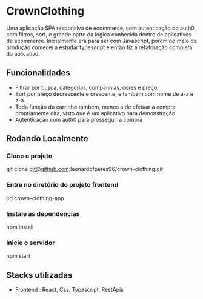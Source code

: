 
# CrownClothing

Uma aplicação SPA responsiva de ecommerce, com autenticação do auth0, com filtros, sort, e grande parte da lógica conhecida dentro de aplicativos de ecommerce.
Inicialmente era para ser com Javascript, porém no meio da produção comecei a estudar typescript e então fiz a refatoração completa do aplicativo.


## Funcionalidades
* Filtrar por busca, categorias, companhias, cores e preço.
* Sort por preço decrescente e crescente, e também com nome de a-z e z-a.
* Toda função do carrinho também, menos a de efetuar a compra propriamente dita, visto que é um aplicativo para demonstração.
* Autenticação com auth0 para prosseguir a compra


## Rodando Localmente
### Clone o projeto
git clone git@github.com:leonardofperes96/crown-clothing.git

### Entre no diretório do projeto frontend
cd crown-clothing-app

### Instale as dependencias
npm install

### Inicie o servidor
npm start


## Stacks utilizadas
* Frontend : React, Css, Typescript, RestApis



